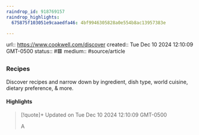 ```yaml
---
raindrop_id: 918769157
raindrop_highlights:
  675875f103051e9caaedfa46: 4bf9946305828a0e554b8ac13957383e

---
```


url:: https://www.cookwell.com/discover
created:: Tue Dec 10 2024 12:10:09 GMT-0500
status:: #🟥
medium:: #source/article


### Recipes

Discover recipes and narrow down by ingredient, dish type, world cuisine, dietary preference, &amp; more.

#### Highlights

> [!quote]+ Updated on Tue Dec 10 2024 12:10:09 GMT-0500
>
> A
